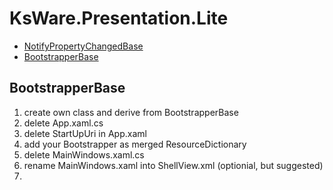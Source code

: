 ﻿# KsWare.Presentation.Lite

- [NotifyPropertyChangedBase](##NotifyPropertyChangedBase)
- [BootstrapperBase](##BootstrapperBase)

## BootstrapperBase

1. create own class and derive from BootstrapperBase
2. delete App.xaml.cs
3. delete StartUpUri in App.xaml
4. add your Bootstrapper as merged ResourceDictionary
4. delete MainWindows.xaml.cs
4. rename MainWindows.xaml into ShellView.xml (optionial, but suggested)
5. 
